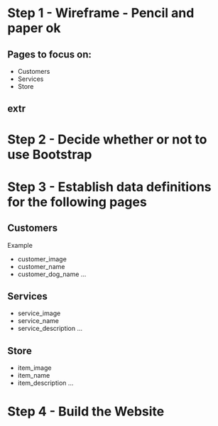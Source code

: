 # Step 1 - Wireframe  - Pencil and paper ok
## Pages to focus on: 
* Customers
* Services
* Store
## extr

# Step 2 - Decide whether or not to use Bootstrap 

# Step 3 - Establish data definitions for the following pages
## Customers
Example
* customer_image
* customer_name
* customer_dog_name 
...

## Services
* service_image
* service_name
* service_description
...

## Store
* item_image
* item_name
* item_description
...

# Step 4 - Build the Website